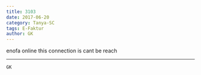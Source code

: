 ```yaml
---
title: 3103
date: 2017-06-20
category: Tanya-SC
tags: E-Faktur
author: GK
---
```


enofa online this connection is cant be reach

---



`GK`
